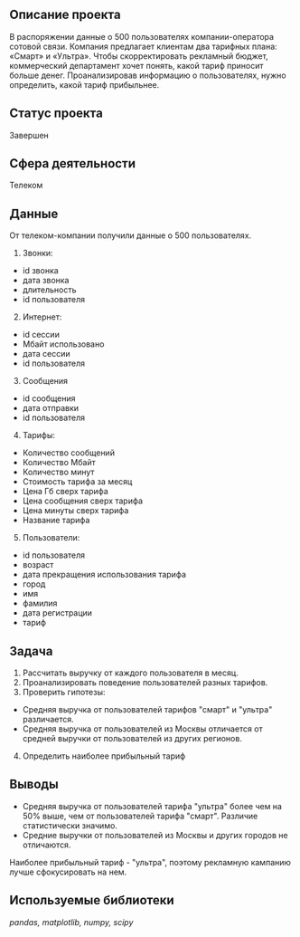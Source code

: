## Описание проекта
В распоряжении данные о 500 пользователях компании-оператора сотовой связи. Компания предлагает клиентам два тарифных плана: «Смарт» и «Ультра». Чтобы скорректировать рекламный бюджет, коммерческий департамент хочет понять, какой тариф приносит больше денег. Проанализировав информацию о пользователях, нужно определить, какой тариф прибыльнее.

## Статус проекта
Завершен 

## Сфера деятельности
Телеком

## Данные
От телеком-компании получили данные о 500 пользователях. 
1. Звонки: 
* id звонка
* дата звонка
* длительность 
* id пользователя
2. Интернет:
* id сессии
* Мбайт использовано
* дата сессии
* id пользователя
3. Сообщения
* id сообщения
* дата отправки
* id пользователя
4. Тарифы:
* Количество сообщений
* Количество Мбайт
* Количество минут
* Стоимость тарифа за месяц
* Цена Гб сверх тарифа
* Цена сообщения сверх тарифа
* Цена минуты сверх тарифа
* Название тарифа
5. Пользователи:
* id пользователя
* возраст
* дата прекращения использования тарифа
* город
* имя
* фамилия
* дата регистрации
* тариф

## Задача
1. Рассчитать выручку от каждого пользователя в месяц. 
2. Проанализировать поведение пользователей разных тарифов. 
3. Проверить гипотезы:
* Средняя выручка от пользователей тарифов "смарт" и "ультра" различается.
* Средняя выручка от пользователей из Москвы отличается от средней выручки от пользователей из других регионов.
4. Определить наиболее прибыльный тариф

## Выводы

* Средняя выручка от пользователей тарифа "ультра" более чем на 50% выше, чем от пользователей тарифа "смарт". Различие статистически значимо.
* Средние выручки от пользователей из Москвы и других городов не отличаются.

Наиболее прибыльный тариф - "ультра", поэтому рекламную кампанию лучше сфокусировать на нем.

## Используемые библиотеки
*pandas, matplotlib, numpy, scipy*
